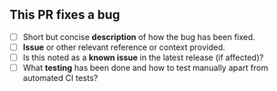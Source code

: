 ## This PR fixes a bug 

- [ ] Short but concise **description** of how the bug has been fixed.
- [ ] **Issue** or other relevant reference or context provided.
- [ ] Is this noted as a **known issue** in the latest release (if affected)?
- [ ] What **testing** has been done and how to test manually apart from automated CI tests?
